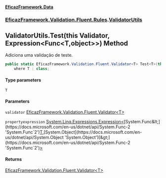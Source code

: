 #### [EficazFramework.Data](EficazFrameworkData.md 'EficazFramework Data')
### [EficazFramework.Validation.Fluent.Rules](EficazFrameworkData.md#EficazFramework.Validation.Fluent.Rules 'EficazFramework.Validation.Fluent.Rules').[ValidatorUtils](EficazFramework.Validation.Fluent.Rules/ValidatorUtils.md 'EficazFramework.Validation.Fluent.Rules.ValidatorUtils')

## ValidatorUtils.Test<T>(this Validator<T>, Expression<Func<T,object>>) Method

Adiciona uma validação de teste.

```csharp
public static EficazFramework.Validation.Fluent.Validator<T> Test<T>(this EficazFramework.Validation.Fluent.Validator<T> validator, System.Linq.Expressions.Expression<System.Func<T,object>> propertyexpression)
    where T : class;
```
#### Type parameters

<a name='EficazFramework.Validation.Fluent.Rules.ValidatorUtils.Test_T_(thisEficazFramework.Validation.Fluent.Validator_T_,System.Linq.Expressions.Expression_System.Func_T,object__).T'></a>

`T`
#### Parameters

<a name='EficazFramework.Validation.Fluent.Rules.ValidatorUtils.Test_T_(thisEficazFramework.Validation.Fluent.Validator_T_,System.Linq.Expressions.Expression_System.Func_T,object__).validator'></a>

`validator` [EficazFramework.Validation.Fluent.Validator&lt;](EficazFramework.Validation.Fluent/Validator_T_.md 'EficazFramework.Validation.Fluent.Validator<T>')[T](EficazFramework.Validation.Fluent.Rules/ValidatorUtils/Test_T_(thisValidator_T_,Expression_Func_T,object__).md#EficazFramework.Validation.Fluent.Rules.ValidatorUtils.Test_T_(thisEficazFramework.Validation.Fluent.Validator_T_,System.Linq.Expressions.Expression_System.Func_T,object__).T 'EficazFramework.Validation.Fluent.Rules.ValidatorUtils.Test<T>(this EficazFramework.Validation.Fluent.Validator<T>, System.Linq.Expressions.Expression<System.Func<T,object>>).T')[&gt;](EficazFramework.Validation.Fluent/Validator_T_.md 'EficazFramework.Validation.Fluent.Validator<T>')

<a name='EficazFramework.Validation.Fluent.Rules.ValidatorUtils.Test_T_(thisEficazFramework.Validation.Fluent.Validator_T_,System.Linq.Expressions.Expression_System.Func_T,object__).propertyexpression'></a>

`propertyexpression` [System.Linq.Expressions.Expression&lt;](https://docs.microsoft.com/en-us/dotnet/api/System.Linq.Expressions.Expression-1 'System.Linq.Expressions.Expression`1')[System.Func&lt;](https://docs.microsoft.com/en-us/dotnet/api/System.Func-2 'System.Func`2')[T](EficazFramework.Validation.Fluent.Rules/ValidatorUtils/Test_T_(thisValidator_T_,Expression_Func_T,object__).md#EficazFramework.Validation.Fluent.Rules.ValidatorUtils.Test_T_(thisEficazFramework.Validation.Fluent.Validator_T_,System.Linq.Expressions.Expression_System.Func_T,object__).T 'EficazFramework.Validation.Fluent.Rules.ValidatorUtils.Test<T>(this EficazFramework.Validation.Fluent.Validator<T>, System.Linq.Expressions.Expression<System.Func<T,object>>).T')[,](https://docs.microsoft.com/en-us/dotnet/api/System.Func-2 'System.Func`2')[System.Object](https://docs.microsoft.com/en-us/dotnet/api/System.Object 'System.Object')[&gt;](https://docs.microsoft.com/en-us/dotnet/api/System.Func-2 'System.Func`2')[&gt;](https://docs.microsoft.com/en-us/dotnet/api/System.Linq.Expressions.Expression-1 'System.Linq.Expressions.Expression`1')

#### Returns
[EficazFramework.Validation.Fluent.Validator&lt;](EficazFramework.Validation.Fluent/Validator_T_.md 'EficazFramework.Validation.Fluent.Validator<T>')[T](EficazFramework.Validation.Fluent.Rules/ValidatorUtils/Test_T_(thisValidator_T_,Expression_Func_T,object__).md#EficazFramework.Validation.Fluent.Rules.ValidatorUtils.Test_T_(thisEficazFramework.Validation.Fluent.Validator_T_,System.Linq.Expressions.Expression_System.Func_T,object__).T 'EficazFramework.Validation.Fluent.Rules.ValidatorUtils.Test<T>(this EficazFramework.Validation.Fluent.Validator<T>, System.Linq.Expressions.Expression<System.Func<T,object>>).T')[&gt;](EficazFramework.Validation.Fluent/Validator_T_.md 'EficazFramework.Validation.Fluent.Validator<T>')